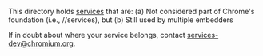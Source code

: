 This directory holds [services](/services) that are:
(a) Not considered part of Chrome's foundation (i.e., //services), but
(b) Still used by multiple embedders

If in doubt about where your service belongs, contact services-dev@chromium.org.
